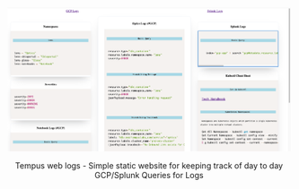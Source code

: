 <img src='web-logs.png'>


<p align="center">
Tempus web logs - Simple static website for keeping track of day to day GCP/Splunk Queries for Logs
</p>
